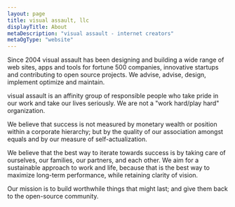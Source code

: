 ```yaml
---
layout: page
title: visual assault, llc
displayTitle: About
metaDescription: "visual assault - internet creators"
metaOgType: "website"
---
```


Since 2004 visual assault has been designing and building a wide range
of web sites, apps and tools for fortune 500 companies, innovative startups
and contributing to open source projects. We advise, advise, design,
implement optimize and maintain.

visual assault is an affinity group of responsible people who take pride
in our work and take our lives seriously. We are not a "work hard/play
hard" organization.

We believe that success is not measured by monetary wealth or position
within a corporate hierarchy; but by the quality of our association
amongst equals and by our measure of self-actualization.

We believe that the best way to iterate towards success is by taking care
of ourselves, our families, our partners, and each other. We aim for a
sustainable approach to work and life, because that is the best way to
maximize long-term performance, while retaining clarity of vision.

Our mission is to build worthwhile things that might last; and give them
back to the open-source community.
